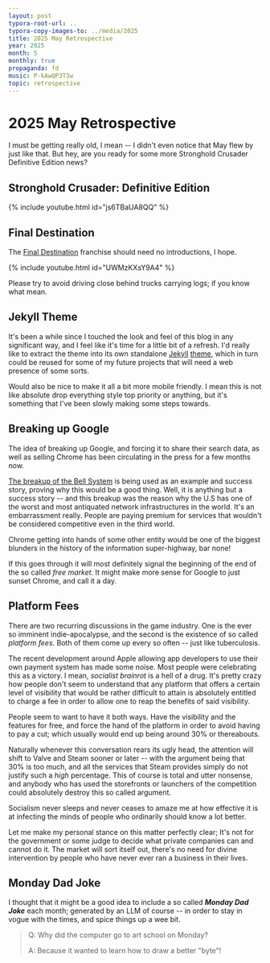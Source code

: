 ```yaml
---
layout: post
typora-root-url: ..
typora-copy-images-to: ../media/2025
title: 2025 May Retrospective
year: 2025
month: 5
monthly: true
propaganda: fd
music: P-kAwQP3T3w
topic: retrospective
---
```


# 2025 May Retrospective

I must be getting really old, I mean -- I didn't even notice that May flew by just like that. But hey, are you ready for some more Stronghold Crusader Definitive Edition news?

## Stronghold Crusader: Definitive Edition

{% include youtube.html id="js6TBaUA8QQ" %}

## Final Destination

The [Final Destination][finaldestination] franchise should need no introductions, I hope.

{% include youtube.html id="UWMzKXsY9A4" %}

Please try to avoid driving close behind trucks carrying logs; if you know what mean.

## Jekyll Theme

It's been a while since I touched the look and feel of this blog in any significant way, and I feel like it's time for a little bit of a refresh. I'd really like to extract the theme into its own standalone [Jekyll][jekyll] [theme][jekylltheme], which in turn could be reused for some of my future projects that will need a web presence of some sorts.

Would also be nice to make it all a bit more mobile friendly. I mean this is not like absolute drop everything style top priority or anything, but it's something that I've been slowly making some steps towards.

## Breaking up Google

The idea of breaking up Google, and forcing it to share their search data, as well as selling Chrome has been circulating in the press for a few months now.

[The breakup of the Bell System][breakupbell] is being used as an example and success story, proving why this would be a good thing. Well, it is anything but a success story -- and this breakup was the reason why the U.S has one of the worst and most antiquated network infrastructures in the world. It's an embarrassment really. People are paying premium for services that wouldn't be considered competitive  even in the third world.

Chrome getting into hands of some other entity would be one of the biggest blunders in the history of the information super-highway, bar none!

If this goes through it will most definitely signal the beginning of the end of the so called *free market*. It might make more sense for Google to just sunset Chrome, and call it a day. 

## Platform Fees

There are two recurring discussions in the game industry. One is the ever so imminent indie-apocalypse, and the second is the existence of so called *platform fees*. Both of them come up every so often -- just like tuberculosis.

The recent development around Apple allowing app developers to use their own payment system has made some noise. Most people were celebrating this as a victory. I mean, *socialist brainrot* is a hell of a drug. It's pretty crazy how people don't seem to understand that any platform that offers a certain level of visibility that would be rather difficult to attain is absolutely entitled to charge a fee in order to allow one to reap the benefits of said visibility.

People seem to want to have it both ways. Have the visibility and the features for free, and force the hand of the platform in order to avoid having to pay a cut; which usually would end up being around 30% or thereabouts.

Naturally whenever this conversation rears its ugly head, the attention will shift to Valve and Steam sooner or later -- with the argument being that 30% is too much, and all the services that Steam provides simply do not justify such a *high* percentage. This of course is total and utter nonsense, and anybody who has used the storefronts or launchers of the competition could absolutely destroy this so called argument.

Socialism never sleeps and never ceases to amaze me at how effective it is at infecting the minds of people who ordinarily should know a lot better.

Let me make my personal stance on this matter perfectly clear; It's not for the government or some judge to decide what private companies can and cannot do it. The market will sort itself out, there's no need for divine intervention by people who have never ever ran a business in their lives.

## Monday Dad Joke

I thought that it might be a good idea to include a so called ***Monday Dad Joke*** each month; generated by an LLM of course -- in order to stay in vogue with the times, and spice things up a wee bit.

> Q: Why did the computer go to art school on Monday?
>
> A: Because it wanted to learn how to draw a better "byte"!

[breakupbell]: https://en.wikipedia.org/wiki/Breakup_of_the_Bell_System
[finaldestination]: https://en.wikipedia.org/wiki/Final_Destination
[jekyll]: https://jekyllrb.com/
[jekylltheme]: https://jekyllrb.com/docs/themes/
